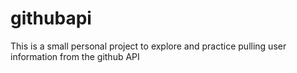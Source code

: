 # githubapi
This is a small personal project to explore and practice pulling user information from the github API
